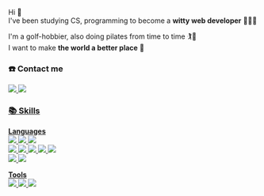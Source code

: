 Hi  👋</br>
I've been studying CS, programming to become a **witty web developer** 👩🏻‍💻

I'm a golf-hobbier, also doing pilates from time to time 🏌🤸</br>
I want to make **the world a better place** 💫

### ☎️ Contact me 
<a href="https://devdange.tistory.com" target="_blank"><img src="https://img.shields.io/badge/Tech Blog-DD0B78?style=flat-square&amp;logo=GitHub%20Sponsors&amp;logoColor=white"/>
<a href="mailto::ldy1853@naver.com" target="_blank"><img src="https://img.shields.io/badge/ldy1853@naver.com-EA4335?style=flat-square&logo=Gmail&logoColor=white"/>


### 📚 Skills  
  **Languages** </br>
    <img src="https://img.shields.io/badge/Java-007396?style=flat-square&logo=Java&logoColor=white"/> <img src="https://img.shields.io/badge/Spring Boot-6DB33F?style=flat-square&logo=Spring Boot&logoColor=white"/> <img src="https://img.shields.io/badge/MySQL-4479A1?style=flat-square&logo=MySQL&logoColor=white"/> </br>
  <img src="https://img.shields.io/badge/Vue.js-4FC08D?style=flat-square&logo=Vue.js&logoColor=white"/> <img src="https://img.shields.io/badge/Vuetify-1867C0?style=flat-square&logo=Vuetify&logoColor=white"/> <img src="https://img.shields.io/badge/JavaScript-F7DF1E?style=flat-square&logo=JavaScript&logoColor=white"/> <img src="https://img.shields.io/badge/HTML5-E34F26?style=flat-square&logo=HTML5&logoColor=white"/> <img src="https://img.shields.io/badge/CSS3-1572B6?style=flat-square&logo=CSS3&logoColor=white"/> </br>
  <img src="https://img.shields.io/badge/C++-00599C?style=flat-square&logo=C++&logoColor=white"/> <img src="https://img.shields.io/badge/Python-3776AB?style=flat-square&logo=Python&logoColor=white"/>

**Tools**</br>
<img src="https://img.shields.io/badge/Git-F05032?style=flat-square&logo=Git&logoColor=white"/> <img src="https://img.shields.io/badge/Jira-0052CC?style=flat-square&logo=Jira&logoColor=white"/> <img src="https://img.shields.io/badge/Jenkins-D24939?style=flat-square&logo=Jenkins&logoColor=white"/>
